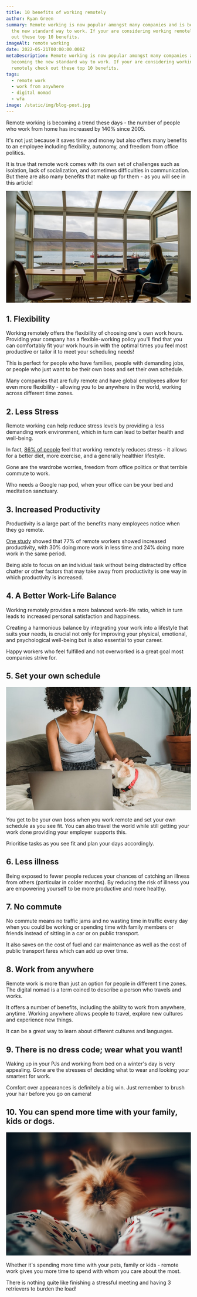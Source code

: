 ```yaml
---
title: 10 benefits of working remotely
author: Ryan Green
summary: Remote working is now popular amongst many companies and is becoming
  the new standard way to work. If your are considering working remotely check
  out these top 10 benefits.
imageAlt: remote working
date: 2022-05-21T00:00:00.000Z
metaDescription: Remote working is now popular amongst many companies and is
  becoming the new standard way to work. If your are considering working
  remotely check out these top 10 benefits.
tags:
  - remote work
  - work from anywhere
  - digital nomad
  - wfa
image: /static/img/blog-post.jpg
---
```

Remote working is becoming a trend these days - the number of people who work from home has increased by 140% since 2005.

It's not just because it saves time and money but also offers many benefits to an employee including flexibility, autonomy, and freedom from office politics.

It is true that remote work comes with its own set of challenges such as isolation, lack of socialization, and sometimes difficulties in communication. But there are also many benefits that make up for them - as you will see in this article!

![remote work](/static/img/blog-post.jpg "remote work")

## 1. Flexibility

Working remotely offers the flexibility of choosing one's own work hours. Providing your company has a flexible-working policy you'll find that you can comfortably fit your work hours in with the optimal times you feel most productive or tailor it to meet your scheduling needs!

This is perfect for people who have families, people with demanding jobs, or people who just want to be their own boss and set their own schedule.

Many companies that are fully remote and have global employees allow for even more flexibility - allowing you to be anywhere in the world, working across different time zones.

## 2. Less Stress

Remote working can help reduce stress levels by providing a less demanding work environment, which in turn can lead to better health and well-being.

In fact, [86% of people](https://www.smallbizgenius.net/by-the-numbers/remote-work-statistics/) feel that working remotely reduces stress - it allows for a better diet, more exercise, and a generally healthier lifestyle.

Gone are the wardrobe worries, freedom from office politics or that terrible commute to work.

Who needs a Google nap pod, when your office can be your bed and meditation sanctuary.

## 3. Increased Productivity

Productivity is a large part of the benefits many employees notice when they go remote.

[One study](https://www.apollotechnical.com/working-from-home-productivity-statistics/) showed that 77% of remote workers showed increased productivity, with 30% doing more work in less time and 24% doing more work in the same period.

Being able to focus on an individual task without being distracted by office chatter or other factors that may take away from productivity is one way in which productivity is increased.

## 4. A Better Work-Life Balance

Working remotely provides a more balanced work-life ratio, which in turn leads to increased personal satisfaction and happiness.

Creating a harmonious balance by integrating your work into a lifestyle that suits your needs, is crucial not only for improving your physical, emotional, and psychological well-being but is also essential to your career.

Happy workers who feel fulfilled and not overworked is a great goal most companies strive for.

## 5. Set your own schedule

![working remotely benefits](/static/img/1.jpg "working remotely benefits ")

You get to be your own boss when you work remote and set your own schedule as you see fit. You can also travel the world while still getting your work done providing your employer supports this.

Prioritise tasks as you see fit and plan your days accordingly.

## 6. Less illness

Being exposed to fewer people reduces your chances of catching an illness from others (particular in colder months). By reducing the risk of illness you are empowering yourself to be more productive and more healthy.

## 7. No commute

No commute means no traffic jams and no wasting time in traffic every day when you could be working or spending time with family members or friends instead of sitting in a car or on public transport.

It also saves on the cost of fuel and car maintenance as well as the cost of public transport fares which can add up over time.

## 8. Work from anywhere

Remote work is more than just an option for people in different time zones. The digital nomad is a term coined to describe a person who travels and works.

It offers a number of benefits, including the ability to work from anywhere, anytime. Working anywhere allows people to travel, explore new cultures and experience new things.

It can be a great way to learn about different cultures and languages.

## 9. There is no dress code; wear what you want!

Waking up in your PJs and working from bed on a winter's day is very appealing. Gone are the stresses of deciding what to wear and looking your smartest for work.

Comfort over appearances is definitely a big win. Just remember to brush your hair before you go on camera!

## 10. You can spend more time with your family, kids or dogs.

![benefits of remote working](/static/img/2.jpg "benefits of remote working")

Whether it's spending more time with your pets, family or kids - remote work gives you more time to spend with whom you care about the most.

There is nothing quite like finishing a stressful meeting and having 3 retrievers to burden the load!